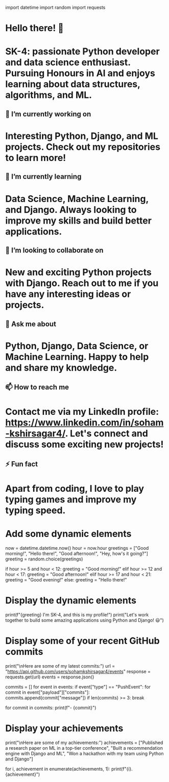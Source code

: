 import datetime
import random
import requests

# Hello there! 👋

# SK-4: passionate Python developer and data science enthusiast. Pursuing Honours in AI and enjoys learning about data structures, algorithms, and ML.

## 🔭 I’m currently working on
# Interesting Python, Django, and ML projects. Check out my repositories to learn more!

## 🌱 I’m currently learning
# Data Science, Machine Learning, and Django. Always looking to improve my skills and build better applications.

## 👯 I’m looking to collaborate on
# New and exciting Python projects with Django. Reach out to me if you have any interesting ideas or projects.

## 💬 Ask me about
# Python, Django, Data Science, or Machine Learning. Happy to help and share my knowledge.

## 📫 How to reach me
# Contact me via my LinkedIn profile: https://www.linkedin.com/in/soham-kshirsagar4/. Let's connect and discuss some exciting new projects!

## ⚡ Fun fact
# Apart from coding, I love to play typing games and improve my typing speed.

# Add some dynamic elements
now = datetime.datetime.now()
hour = now.hour
greetings = ["Good morning!", "Hello there!", "Good afternoon!", "Hey, how's it going?"]
greeting = random.choice(greetings)

if hour >= 5 and hour < 12:
    greeting = "Good morning!"
elif hour >= 12 and hour < 17:
    greeting = "Good afternoon!"
elif hour >= 17 and hour < 21:
    greeting = "Good evening!"
else:
    greeting = "Hello there!"

# Display the dynamic elements
print(f"{greeting} I'm SK-4, and this is my profile!")
print("Let's work together to build some amazing applications using Python and Django! 😃")

# Display some of your recent GitHub commits
print("\nHere are some of my latest commits:")
url = "https://api.github.com/users/sohamkshirsagar4/events"
response = requests.get(url)
events = response.json()

commits = []
for event in events:
    if event["type"] == "PushEvent":
        for commit in event["payload"]["commits"]:
            commits.append(commit["message"])
        if len(commits) >= 3:
            break

for commit in commits:
    print(f"- {commit}")

# Display your achievements
print("\nHere are some of my achievements:")
achievements = ["Published a research paper on ML in a top-tier conference", "Built a recommendation engine with Django and ML", "Won a hackathon with my team using Python and Django"]

for i, achievement in enumerate(achievements, 1):
    print(f"{i}. {achievement}") 

